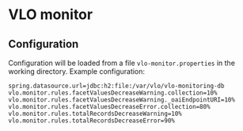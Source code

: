 # VLO monitor

## Configuration

Configuration will be loaded from a file `vlo-monitor.properties` in the working
directory. Example configuration:

```
spring.datasource.url=jdbc:h2:file:/var/vlo/vlo-monitoring-db
vlo.monitor.rules.facetValuesDecreaseWarning.collection=10%
vlo.monitor.rules.facetValuesDecreaseWarning._oaiEndpointURI=10%
vlo.monitor.rules.facetValuesDecreaseError.collection=80%
vlo.monitor.rules.totalRecordsDecreaseWarning=10%
vlo.monitor.rules.totalRecordsDecreaseError=90%
```
